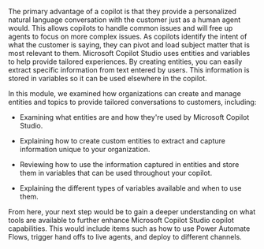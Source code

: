 The primary advantage of a copilot is that they provide a personalized natural language conversation with the customer just as a human agent would. This allows copilots to handle common issues and will free up agents to focus on more complex issues. As copilots identify the intent of what the customer is saying, they can pivot and load subject matter that is most relevant to them. Microsoft Copilot Studio uses entities and variables to help provide tailored experiences. By creating entities, you can easily extract specific information from text entered by users. This information is stored in variables so it can be used elsewhere in the copilot.

In this module, we examined how organizations can create and manage entities and topics to provide tailored conversations to customers, including:

-   Examining what entities are and how they're used by Microsoft Copilot Studio.

-   Explaining how to create custom entities to extract and capture information unique to your organization.

-   Reviewing how to use the information captured in entities and store them in variables that can be used throughout your copilot.

-   Explaining the different types of variables available and when to use them.

From here, your next step would be to gain a deeper understanding on what tools are available to further enhance Microsoft Copilot Studio copilot capabilities. This would include items such as how to use Power Automate Flows, trigger hand offs to live agents, and deploy to different channels.